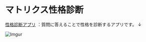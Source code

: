 # マトリクス性格診断


[性格診断アプリ](https://easypersonalitytest.herokuapp.com/)
：質問に答えることで性格を診断するアプリです。 ↓

![Imgur](https://i.imgur.com/SeJl2W8.png)
